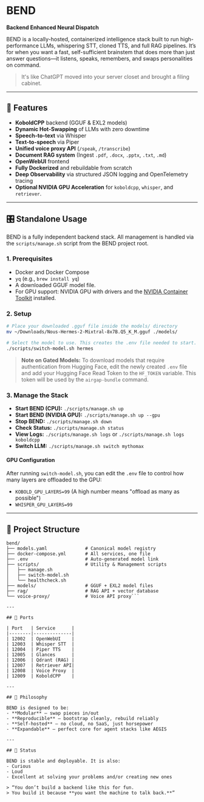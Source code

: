 # BEND
**Backend Enhanced Neural Dispatch**

BEND is a locally-hosted, containerized intelligence stack built to run high-performance LLMs, whispering STT, cloned TTS, and full RAG pipelines.
It’s for when you want a fast, self-sufficient brainstem that does more than just answer questions—it listens, speaks, remembers, and swaps personalities on command.

> It's like ChatGPT moved into your server closet and brought a filing cabinet.

---

## 🚀 Features

- **KoboldCPP** backend (GGUF & EXL2 models)
- **Dynamic Hot-Swapping** of LLMs with zero downtime
- **Speech-to-text** via Whisper
- **Text-to-speech** via Piper
- **Unified voice proxy API** (`/speak`, `/transcribe`)
- **Document RAG system** (Ingest `.pdf`, `.docx`, `.pptx`, `.txt`, `.md`)
- **OpenWebUI** frontend
- **Fully Dockerized** and rebuildable from scratch
- **Deep Observability** via structured JSON logging and OpenTelemetry tracing
- **Optional NVIDIA GPU Acceleration** for `koboldcpp`, `whisper`, and `retriever`.

---

## 🎛️ Standalone Usage

BEND is a fully independent backend stack. All management is handled via the `scripts/manage.sh` script from the BEND project root.

### 1. Prerequisites

- Docker and Docker Compose
- `yq` (e.g., `brew install yq`)
- A downloaded GGUF model file.
- For GPU support: NVIDIA GPU with drivers and the [NVIDIA Container Toolkit](https://docs.nvidia.com/datacenter/cloud-native/container-toolkit/latest/install-guide.html) installed.

### 2. Setup

```bash
# Place your downloaded .gguf file inside the models/ directory
mv ~/Downloads/Nous-Hermes-2-Mixtral-8x7B.Q5_K_M.gguf ./models/

# Select the model to use. This creates the .env file needed to start.
./scripts/switch-model.sh hermes
```
> **Note on Gated Models:** To download models that require authentication from Hugging Face, edit the newly created `.env` file and add your Hugging Face Read Token to the `HF_TOKEN` variable. This token will be used by the `airgap-bundle` command.

### 3. Manage the Stack

- **Start BEND (CPU):** `./scripts/manage.sh up`
- **Start BEND (NVIDIA GPU):** `./scripts/manage.sh up --gpu`
- **Stop BEND:** `./scripts/manage.sh down`
- **Check Status:** `./scripts/manage.sh status`
- **View Logs:** `./scripts/manage.sh logs` or `./scripts/manage.sh logs koboldcpp`
- **Switch LLM:** `./scripts/manage.sh switch mythomax`

#### GPU Configuration
After running `switch-model.sh`, you can edit the `.env` file to control how many layers are offloaded to the GPU:
- `KOBOLD_GPU_LAYERS=99` (A high number means "offload as many as possible")
- `WHISPER_GPU_LAYERS=99`

---

## 📁 Project Structure

```
bend/
├── models.yaml              # Canonical model registry
├── docker-compose.yml       # All services, one file
├── .env                     # Auto-generated model link
├── scripts/                 # Utility & Management scripts
│   ├── manage.sh
│   ├── switch-model.sh
│   └── healthcheck.sh
├── models/                  # GGUF + EXL2 model files
├── rag/                     # RAG API + vector database
└── voice-proxy/             # Voice API proxy```

---

## 🎯 Ports

| Port   | Service      |
|--------|--------------|
| 12002  | OpenWebUI    |
| 12003  | Whisper STT  |
| 12004  | Piper TTS    |
| 12005  | Glances      |
| 12006  | Qdrant (RAG) |
| 12007  | Retriever API|
| 12008  | Voice Proxy  |
| 12009  | KoboldCPP    |

---

## 💬 Philosophy

BEND is designed to be:
- **Modular** – swap pieces in/out
- **Reproducible** – bootstrap cleanly, rebuild reliably
- **Self-hosted** – no cloud, no SaaS, just horsepower
- **Expandable** – perfect core for agent stacks like AEGIS

---

## 🧪 Status

BEND is stable and deployable. It is also:
- Curious
- Loud
- Excellent at solving your problems and/or creating new ones

> “You don’t build a backend like this for fun.
> You build it because **you want the machine to talk back.**”
